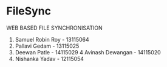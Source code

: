 # FileSync
WEB BASED FILE SYNCHRONISATION
1. Samuel Robin Roy - 13115064
2. Pallavi Gedam - 13115025
3. Deewan Patle - 14115029
4 Avinash Dewangan - 14115020
5. Nishanka Yadav - 12115054
